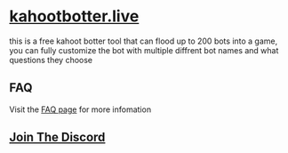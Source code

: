 # [kahootbotter.live](https://kahootbotter.live/)
this is a free kahoot botter tool that can flood up to 200 bots into a game, you can fully customize the bot with multiple diffrent bot names and what questions they choose
## FAQ 
Visit the [FAQ page](https://kahootbotter.live/faq) for more infomation
## [Join The Discord](https://discord.gg/krGCJv7Mpr)

